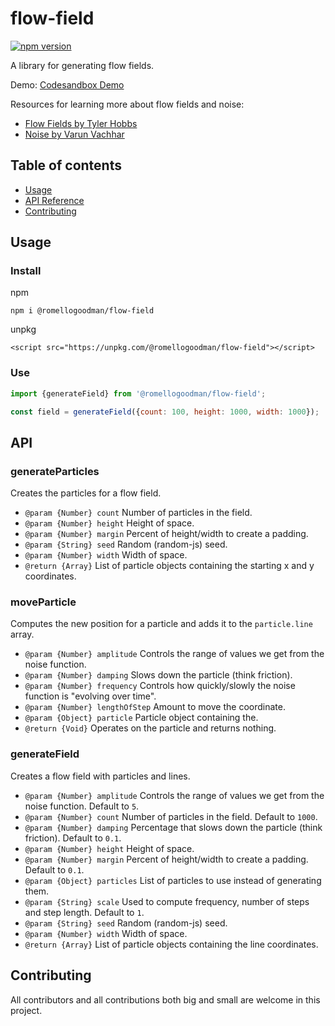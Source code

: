 # flow-field

[![npm version](https://badge.fury.io/js/@romellogoodman%2Fflow-field.svg)](https://badge.fury.io/js/@romellogoodman%2Fflow-field)

A library for generating flow fields.

Demo: [Codesandbox Demo](https://codesandbox.io/s/flow-field-demo-kkzmg)

Resources for learning more about flow fields and noise:

- [Flow Fields by Tyler Hobbs](https://tylerxhobbs.com/essays/2020/flow-fields)
- [Noise by Varun Vachhar](https://varun.ca/noise/)

## Table of contents

- [Usage](#usage)
- [API Reference](#api)
- [Contributing](#contributing)

## Usage

### Install

npm

```
npm i @romellogoodman/flow-field
```

unpkg

```
<script src="https://unpkg.com/@romellogoodman/flow-field"></script>
```

### Use

```js
import {generateField} from '@romellogoodman/flow-field';

const field = generateField({count: 100, height: 1000, width: 1000});
```

## API

### generateParticles

Creates the particles for a flow field.

- `@param {Number} count` Number of particles in the field.
- `@param {Number} height` Height of space.
- `@param {Number} margin` Percent of height/width to create a padding.
- `@param {String} seed` Random (random-js) seed.
- `@param {Number} width` Width of space.
- `@return {Array}` List of particle objects containing the starting x and y coordinates.

### moveParticle

Computes the new position for a particle and adds it to the `particle.line` array.

- `@param {Number} amplitude` Controls the range of values we get from the noise function.
- `@param {Number} damping` Slows down the particle (think friction).
- `@param {Number} frequency` Controls how quickly/slowly the noise function is "evolving over time".
- `@param {Number} lengthOfStep` Amount to move the coordinate.
- `@param {Object} particle` Particle object containing the.
- `@return {Void}` Operates on the particle and returns nothing.

### generateField

Creates a flow field with particles and lines.

- `@param {Number} amplitude` Controls the range of values we get from the noise function. Default to `5`.
- `@param {Number} count` Number of particles in the field. Default to `1000`.
- `@param {Number} damping` Percentage that slows down the particle (think friction). Default to `0.1`.
- `@param {Number} height` Height of space.
- `@param {Number} margin` Percent of height/width to create a padding. Default to `0.1`.
- `@param {Object} particles` List of particles to use instead of generating them.
- `@param {String} scale` Used to compute frequency, number of steps and step length. Default to `1`.
- `@param {String} seed` Random (random-js) seed.
- `@param {Number} width` Width of space.
- `@return {Array}` List of particle objects containing the line coordinates.

## Contributing

All contributors and all contributions both big and small are welcome in this project.
